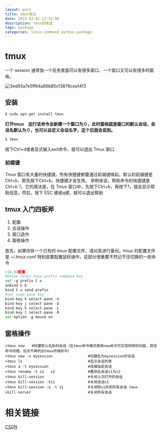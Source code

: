 ```yaml
---
layout: post
title: tmux笔记
date: 2023-03-01 12:52:00
description: tmux的用法
tags: package
categories: linux-command python-package
---
```




# tmux

一个 session 通常指一个任务里面可以有很多窗口，一个窗口又可以有很多的窗格。

![3ed93a7e5ff64a86b85cf3878cea14f3](https://mz-pico-1311932519.cos.ap-nanjing.myqcloud.com/image/3ed93a7e5ff64a86b85cf3878cea14f3.png)

## 安装

```bash
$ sudo apt-get install tmux
```

**打开tmux　运行该命令会新建一个窗口为０，此时窗格就是窗口的默认会话，会话名默认为０，也可以自定义会话名字，这个后面会说到。**

```bash
$ tmux
```

按下Ctrl+d或者显式输入exit命令，就可以退出 Tmux 窗口

### 前缀键

Tmux 窗口有大量的快捷键。所有快捷键都要通过前缀键唤起。默认的前缀键是Ctrl+b，即先按下Ctrl+b，快捷键才会生效。
举例来说，帮助命令的快捷键是Ctrl+b ?。它的用法是，在 Tmux 窗口中，先按下Ctrl+b，再按下?，就会显示帮助信息。然后，按下 ESC 键或q键，就可以退出帮助


## tmux 入门四板斧

1. 配置
2. 会话操作
3. 窗口造作
4. 窗格操作

首先，如果你有一个已有的 tmux 配置文件，请对其进行备份。tmux 的配置文件是 ~/.tmux.conf
特别是要配置鼠标操作，这部分很重要不然记不住切换的一些命令

```python
/18.04配置
#below reset tmux prefix command key
set -g prefix C-x
unbind C-b
bind C-x send-prefix
#set swap pane key
bind-key k select-pane -U
bind-key j select-pane -D
bind-key h select-pane -L
bind-key l select-pane -R
set-option -g mouse on
```

## 窗格操作

```shell
>tmux new　　#创建默认名称的会话（在tmux命令模式使用new命令可实现同样的功能，其他命令同理，后文不再列出tmux终端命令）
>tmux new -s mysession　　             #创建名为mysession的会话 
>tmux ls　　                           #显示会话列表 
>tmux a -t mysession　　               #连接指定会话 
>tmux rename -t s1   s2　　            #重命名会话s1为s2
>tmux kill-session　　                 #关闭上次打开的会话
>tmux kill-session -ts1　　            #关闭会话s1
>tmux kill-session -a -t s1　　        #关闭除s1外的所有会话 tmux
>kill-server　　                       #关闭所有会话
```



# 相关链接

[CSDN](https://blog.csdn.net/qq_43912191/article/details/123214679)
